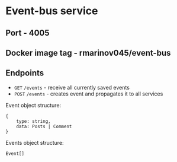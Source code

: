 # Event-bus service

## Port - 4005

## Docker image tag - rmarinov045/event-bus

## Endpoints
* `GET` `/events` - receive all currently saved events
* `POST` `/events` - creates event and propagates it to all services

Event object structure:
```
{
    type: string,
    data: Posts | Comment
}
```
Events object structure:
```
Event[]
```